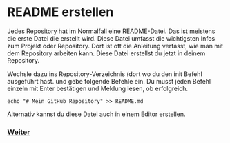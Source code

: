 # README erstellen

Jedes Repository hat im Normalfall eine README-Datei. Das ist meistens die erste Datei die erstellt wird. Diese Datei umfasst die wichtigsten Infos zum Projekt oder Repository. Dort ist oft die Anleitung verfasst, wie man mit dem Repository arbeiten kann. Diese Datei erstellst du jetzt in deinem Repository.

Wechsle dazu ins Repository-Verzeichnis (dort wo du den init Befehl ausgeführt hast. und gebe folgende Befehle ein. Du musst jeden Befehl einzeln mit Enter bestätigen und Meldung lesen, ob erfolgreich.

```
echo "# Mein GitHub Repository" >> README.md
```

Alternativ kannst du diese Datei auch in einem Editor erstellen.


### [Weiter](Clone.md)
